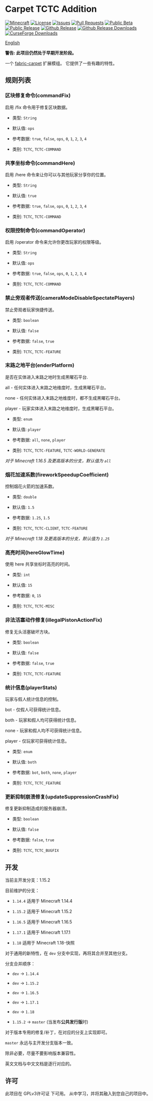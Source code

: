 # Carpet TCTC Addition

[![Minecraft](http://cf.way2muchnoise.eu/versions/Minecraft_513524_all.svg?badge_style=flat)](https://www.curseforge.com/minecraft/mc-mods/carpet-tctc-addition/files)
[![License](https://img.shields.io/github/license/The-Cat-Town-Craft/Carpet-TCTC-Addition?style=flat-square)](https://github.com/The-Cat-Town-Craft/Carpet-TCTC-Addition/blob/main/LICENSE)
[![Issues](https://img.shields.io/github/issues/The-Cat-Town-Craft/Carpet-TCTC-Addition?style=flat-square)](https://github.com/The-Cat-Town-Craft/Carpet-TCTC-Addition/issues)
[![Pull Requests](https://img.shields.io/github/issues-pr/The-Cat-Town-Craft/Carpet-TCTC-Addition?style=flat-square)](https://github.com/The-Cat-Town-Craft/Carpet-TCTC-Addition/pulls)
[![Public Beta](https://img.shields.io/github/workflow/status/The-Cat-Town-Craft/Carpet-TCTC-Addition/Public%20Beta?label=Public%20Beta&style=flat-square)](https://github.com/The-Cat-Town-Craft/Carpet-TCTC-Addition/actions/workflows/Public%20Beta.yml)
[![Public Release](https://img.shields.io/github/workflow/status/The-Cat-Town-Craft/Carpet-TCTC-Addition/Public%20Release?label=Public%20Release&style=flat-square)](https://github.com/The-Cat-Town-Craft/Carpet-TCTC-Addition/actions/workflows/Public%20Release.yml)
[![Github Release](https://img.shields.io/github/v/release/The-Cat-Town-Craft/Carpet-TCTC-Addition?include_prereleases&style=flat-square)](https://github.com/The-Cat-Town-Craft/Carpet-TCTC-Addition/releases)
[![Github Release Downloads](https://img.shields.io/github/downloads/The-Cat-Town-Craft/Carpet-TCTC-Addition/total?label=Github%20Release%20Downloads&style=flat-square)](https://github.com/The-Cat-Town-Craft/Carpet-TCTC-Addition/releases)
[![CurseForge Downloads](http://cf.way2muchnoise.eu/513524.svg?badge_style=flat)](https://www.curseforge.com/minecraft/mc-mods/carpet-tctc-addition)

[English](./README.md)

**警告: 此项目仍然处于早期开发阶段。**

一个 [fabric-carpet](https://github.com/gnembon/fabric-carpet) 扩展模组。 它提供了一些有趣的特性。

## 规则列表

### 区块修复命令(commandFix)

启用 /fix 命令用于修复区块数据。

- 类型: `String`

- 默认值: `ops`

- 参考数据: `true`, `false`, `ops`, `0`, `1`, `2`, `3`, `4`

- 类别: `TCTC`, `TCTC-COMMAND`

### 共享坐标命令(commandHere)

启用 /here 命令来让你可以与其他玩家分享你的位置。

- 类型: `String`

- 默认值: `true`

- 参考数据: `true`, `false`, `ops`, `0`, `1`, `2`, `3`, `4`

- 类别: `TCTC`, `TCTC-COMMAND`

### 权限控制命令(commandOperator)

启用 /operator 命令来允许你更改玩家的权限等级。

- 类型: `String`

- 默认值: `ops`

- 参考数据: `true`, `false`, `ops`, `0`, `1`, `2`, `3`, `4`

- 类别: `TCTC`, `TCTC-COMMAND`

### 禁止旁观者传送(cameraModeDisableSpectatePlayers)

禁止旁观者玩家快捷传送。

- 类型: `boolean`

- 默认值: `false`

- 参考数据: `false`, `true`

- 类别: `TCTC`, `TCTC-FEATURE`

### 末路之地平台(enderPlatform)

是否在实体进入末路之地时生成黑曜石平台.

all - 任何实体进入末路之地维度时，生成黑曜石平台。

none - 任何实体进入末路之地维度时，都不生成黑曜石平台。

player - 玩家实体进入末路之地维度时，生成黑曜石平台。

- 类型: `enum`

- 默认值: `player`

- 参考数据: `all`, `none`, `player`

- 类别: `TCTC`, `TCTC-FEATURE`, `TCTC-WORLD-GENERATE`

*对于 Minecraft 1.16.5 及更高版本的分支，默认值为 `all`*

### 烟花加速系数(fireworkSpeedupCoefficient)

控制烟花火箭的加速系数。

- 类型: `double`

- 默认值: `1.5`

- 参考数据: `1.25`, `1.5`

- 类别: `TCTC`, `TCTC-CLIENT`, `TCTC-FEATURE`

*对于 Minecraft 1.18 及更高版本的分支，默认值为 `1.25`*

### 高亮时间(hereGlowTime)

使用 here 共享坐标时高亮的时间。

- 类型: `int`

- 默认值: `15`

- 参考数据: `0`, `15`

- 类别: `TCTC`, `TCTC-MISC`

### 非法活塞动作修复(illegalPistonActionFix)

修复无头活塞破坏方块。

- 类型: `boolean`

- 默认值: `false`

- 参考数据: `false`, `true`

- 类别: `TCTC`, `TCTC-FEATURE`

### 统计信息(playerStats)

玩家与假人统计信息的控制。

bot - 仅假人可获得统计信息。

both - 玩家和假人均可获得统计信息。

none - 玩家和假人均不可获得统计信息。

player - 仅玩家可获得统计信息。

- 类型: `enum`

- 默认值: `both`

- 参考数据: `bot`, `both`, `none`, `player`

- 类别: `TCTC`, `TCTC_FEATURE`

### 更新抑制崩溃修复(updateSuppressionCrashFix)

修复更新抑制造成的服务器崩溃。

- 类型: `boolean`

- 默认值: `false`

- 参考数据: `false`, `true`

- 类别: `TCTC`, `TCTC_BUGFIX`

## 开发

当前主开发分支：1.15.2

目前维护的分支：

- `1.14.4` 适用于 Minecraft 1.14.4

- `1.15.2` 适用于 Minecraft 1.15.2

- `1.16.5` 适用于 Minecraft 1.16.5

- `1.17.1` 适用于 Minecraft 1.17.1

- `1.18` 适用于 Minecraft 1.18-快照

对于通用的新特性，在 `dev` 分支中实现，再将其合并至其他分支。

分支合并顺序：

- `dev` -> `1.14.4`

- `dev` -> `1.15.2`

- `dev` -> `1.16.5`

- `dev` -> `1.17.1`

- `dev` -> `1.18`

- `1.15.2` -> `master` (当发布**公共发行版**时)

对于版本专用的修复/补丁，在对应的分支上实现即可。

`master` 永远与主开发分支版本一致。

除非必要，尽量不要影响版本兼容性。

英文文档与中文文档是逐行对应的。

## 许可

此项目在 GPLv3许可证 下可用。 从中学习，并将其融入到您自己的项目中。